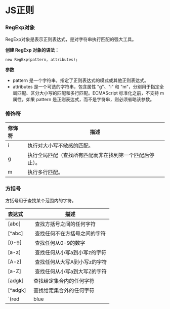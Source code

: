 # JS正则

### RegExp对象
RegExp对象是表示正则表达式，是对字符串执行匹配的强大工具。

**创建 RegExp 对象的语法：**
```
new RegExp(pattern, attributes);
```
**参数**
- pattern 
是一个字符串，指定了正则表达式的模式或其他正则表达式。
- attributes 
是一个可选的字符串，包含属性 "g"、"i" 和 "m"，分别用于指定全局匹配、区分大小写的匹配和多行匹配。ECMAScript 标准化之前，不支持 m 属性。如果 pattern 是正则表达式，而不是字符串，则必须省略该参数。

### 修饰符

修饰符 |	描述
:-----|-----------------------------------------------
i     |	执行对大小写不敏感的匹配。
g     |	执行全局匹配（查找所有匹配而非在找到第一个匹配后停止）。
m     |	执行多行匹配。


### 方括号

方括号用于查找某个范围内的字符。

表达式              |	描述
:-----             |-----------------------------------------------
[abc]              |  查找方括号之间的任何字符
[^abc]             |  查找任何不在方括号之间的字符
[0-9]              |  查找任何从0-9的数字
[a-z]              |  查找任何从小写a到小写z的字符
[A-z]              |  查找任何从大写A到小写z的字符
[a-Z]              |  查找任何从小写a到大写Z的字符
[adgk]             |  查找给定集合内的任何字符
[^adgk]            |  查找给定集合外的任何字符
`(red|blue|green)` |	查找任何指定的选项
